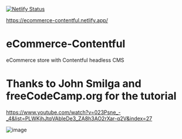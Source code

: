 [![Netlify Status](https://api.netlify.com/api/v1/badges/d292bb30-dfd8-43f2-a83d-77f7e05dc4d3/deploy-status)](https://app.netlify.com/sites/ecommerce-contentful/deploys)

https://ecommerce-contentful.netlify.app/

# eCommerce-Contentful
eCommerce store with Contentful headless CMS

# Thanks to John Smilga and freeCodeCamp.org for the tutorial
https://www.youtube.com/watch?v=023Psne_-_4&list=PLWKjhJtqVAbleDe3_ZA8h3AO2rXar-q2V&index=27

![image](https://user-images.githubusercontent.com/74496368/195828408-52be0cec-f2d9-4a92-a9a7-832cc15bf552.png)
